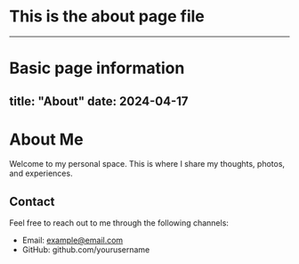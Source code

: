 # This is the about page file
---
# Basic page information
title: "About"
date: 2024-04-17
---

# About Me

Welcome to my personal space. This is where I share my thoughts, photos, and experiences.

## Contact

Feel free to reach out to me through the following channels:

- Email: example@email.com
- GitHub: github.com/yourusername 